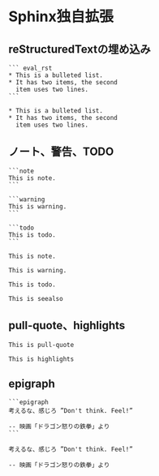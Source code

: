 Sphinx独自拡張
=============

## reStructuredTextの埋め込み

````
``` eval_rst
* This is a bulleted list.
* It has two items, the second
  item uses two lines.
```
````

``` eval_rst
* This is a bulleted list.
* It has two items, the second
  item uses two lines.
```

## ノート、警告、TODO

````
```note
This is note.
```

```warning
This is warning.
```

```todo
This is todo.
```
````

```note
This is note.
```

```warning
This is warning.
```

```todo
This is todo.
```

```seealso
This is seealso
```

## pull-quote、highlights

```pull-quote
This is pull-quote
```

```highlights
This is highlights
```

## epigraph
````
```epigraph
考えるな、感じろ ”Don't think. Feel!”

-- 映画「ドラゴン怒りの鉄拳」より
```
````


```epigraph
考えるな、感じろ ”Don't think. Feel!”

-- 映画「ドラゴン怒りの鉄拳」より
```
